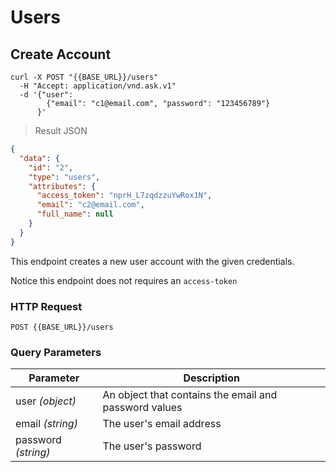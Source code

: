 # Users

## Create Account

```shell
curl -X POST "{{BASE_URL}}/users"
  -H "Accept: application/vnd.ask.v1"
  -d '{"user":
  		{"email": "c1@email.com", "password": "123456789"}
	  }'
```

> Result JSON

```json
{
  "data": {
    "id": "2",
    "type": "users",
    "attributes": {
      "access_token": "nprH_L7zqdzzuYwRox1N",
      "email": "c2@email.com",
      "full_name": null
    }
  }
}
```

This endpoint creates a new user account with the given credentials.

<aside class="warning">
	Notice this endpoint does not requires an <code>access-token</code>
</aside>

### HTTP Request

`POST {{BASE_URL}}/users`

### Query Parameters

Parameter | Description
--------- | -----------
user *(object)* | An object that contains the email and password values
email *(string)* | The user's email address
password *(string)* | The user's password

